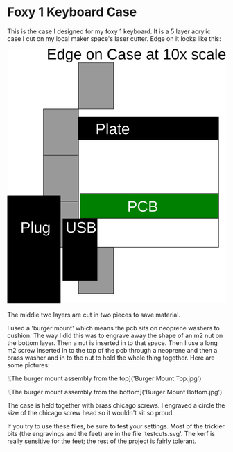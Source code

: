 # Foxy 1 Keyboard Case
This is the case I designed for my foxy 1 keyboard. It is a 5 layer acrylic case I cut on my local maker space's laser cutter. Edge on it looks like this:

![Side on view of 5 layer case](EdgeOn.svg)

The middle two layers are cut in two pieces to save material.

I used a 'burger mount' which means the pcb sits on neoprene washers to cushion. The way I did this was to engrave away the shape of an m2 nut on the bottom layer. Then a nut is inserted in to that space. Then I use a long m2 screw inserted in to the top of the pcb through a neoprene and then a brass washer and in to the nut to hold the whole thing together. Here are some pictures:

![The burger mount assembly from the top]('Burger Mount Top.jpg') 

![The burger mount assembly from the bottom]('Burger Mount Bottom.jpg')

The case is held together with brass chicago screws. I engraved a circle the size of the chicago screw head so it wouldn't sit so proud.

If you try to use these files, be sure to test your settings. Most of the trickier bits (the engravings and the feet) are in the file 'testcuts.svg'. The kerf is really sensitive for the feet; the rest of the project is fairly tolerant.

